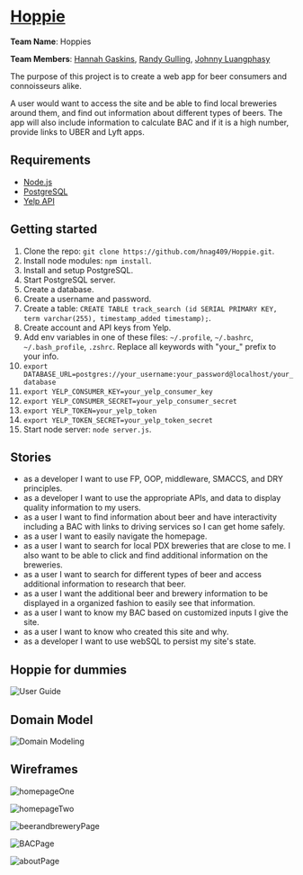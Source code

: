 # [Hoppie](http://hoppieapp.herokuapp.com)

<b>Team Name</b>: Hoppies

<b>Team Members</b>: [Hannah Gaskins](https://github.com/hnag409), [Randy Gulling](https://github.com/rgylling), [Johnny Luangphasy](https://github.com/jluangphasy)

The purpose of this project is to create a web app for beer consumers and connoisseurs alike.

A user would want to access the site and be able to find local breweries around them, and find out information
about different types of beers. The app will also include information to calculate BAC and if it is a high number, provide links to UBER and Lyft apps.

## Requirements

- [Node.js](https://nodejs.org/en/)
- [PostgreSQL](http://www.postgresql.org/download/)
- [Yelp API](https://www.yelp.com/developers/documentation/v2/overview)

## Getting started

1. Clone the repo: `git clone https://github.com/hnag409/Hoppie.git`.
2. Install node modules: `npm install`.
3. Install and setup PostgreSQL.
  1. Start PostgreSQL server.
  2. Create a database.
  3. Create a username and password.
  3. Create a table: `CREATE TABLE track_search (id SERIAL PRIMARY KEY, term varchar(255), timestamp_added timestamp);`.
4. Create account and API keys from Yelp.
5. Add env variables in one of these files: `~/.profile`, `~/.bashrc`, `~/.bash_profile`, `.zshrc`. Replace all keywords with "your_" prefix to your info.
  1. `export DATABASE_URL=postgres://your_username:your_password@localhost/your_database`
  2. `export YELP_CONSUMER_KEY=your_yelp_consumer_key`
  2. `export YELP_CONSUMER_SECRET=your_yelp_consumer_secret`
  2. `export YELP_TOKEN=your_yelp_token`
  2. `export YELP_TOKEN_SECRET=your_yelp_token_secret`
6. Start node server: `node server.js`.

## Stories

- as a developer I want to use FP, OOP, middleware, SMACCS, and DRY principles.
- as a developer I want to use the appropriate APIs, and data to display quality information to my users.
-  as a user I want to find information about beer and have interactivity including a BAC with links to driving services so I can get home safely.
- as a user I want to easily navigate the homepage.
- as a user I want to search for local PDX breweries that are close to me. I also want to be able to click and find additional information on the breweries.
- as a user I want to search for different types of beer and access additional information to research that beer.
- as a user I want the additional beer and brewery information to be displayed in a organized fashion to easily see that information.
- as a user I want to know my BAC based on customized inputs I give the site.
- as a user I want to know who created this site and why.
- as a developer I want to use webSQL to persist my site's state.

## Hoppie for dummies

![User Guide](userguide/hoppieguide.gif "userguide")



## Domain Model

![Domain Modeling](wireframes/domainModel.jpg "domainModel")

## Wireframes

![homepageOne](/wireframes/homepageOne.jpg "homepageOne")

![homepageTwo](/wireframes/homepageTwo.jpg "homepageTwo")

![beerandbreweryPage](/wireframes/beerandbreweryPage.jpg "beerandbreweryPage")

![BACPage](/wireframes/BACPage.jpg "BACPage")

![aboutPage](/wireframes/aboutPage.jpg "aboutPage")
